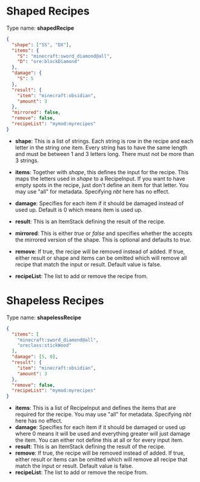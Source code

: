 # Shaped Recipes

Type name: __shapedRecipe__

```json
{
  "shape": ["SS", "DX"],
  "items": {
    "S": "minecraft:sword_diamond@all",
    "D": "ore:blockDiamond"
  },
  "damage": {
    "S": 5
  },
  "result": {
    "item": "minecraft:obsidian",
    "amount": 3
  },
  "mirrored": false,
  "remove": false,
  "recipeList": "mymod:myrecipes"
}
```
	
* __shape__: This is a list of strings. Each string is row in the recipe and each letter in the string one item. Every string has to have the same length and must be between 1 and 3 letters long. There must not be more than 3 strings.

* __items__: Together with _shape_, this defines the input for the recipe. This maps the letters used in _shape_ to a RecipeInput. If you want to have empty spots in the recipe, just don't define an item for that letter. You may use "all" for metadata. Specifying _nbt_ here has no effect.
* __damage__: Specifies for each item if it should be damaged instead of used up. Default is 0 which means item is used up.
* __result__: This is an ItemStack defining the result of the recipe.

* __mirrored__: This is either _true_ or _false_ and specifies whether the accepts the mirrored version of the shape. This is optional and defaults to _true_.
* __remove__: If true, the recipe will be removed instead of added. If true, either result or shape and items can be omitted which will remove all recipe that match the input or result. Default value is false.
* __recipeList__: The list to add or remove the recipe from.

# Shapeless Recipes

Type name: __shapelessRecipe__

```json
{
  "items": [
    "minecraft:sword_diamond@all",
    "oreclass:stickWood"
  ],
  "damage": [5, 0],
  "result": {
    "item": "minecraft:obsidian",
    "amount": 3
  },
  "remove": false,
  "recipeList": "mymod:myrecipes"
}
```
	
* __items__: This is a list of RecipeInput and defines the items that are required for the recipe. You may use "all" for metadata. Specifying _nbt_ here has no effect.
* __damage__: Specifies for each item if it should be damaged or used up where 0 means it will be used and everything greater will just damage the item. You can either not define this at all or for every input item.
* __result__: This is an ItemStack defining the result of the recipe.
* __remove__: If true, the recipe will be removed instead of added. If true, either result or items can be omitted which will remove all recipe that match the input or result. Default value is false.
* __recipeList__: The list to add or remove the recipe from.